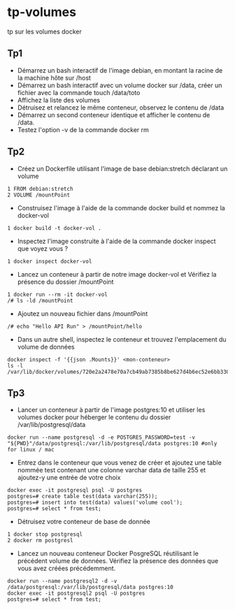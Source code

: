 # tp-volumes
tp sur les volumes docker

## Tp1
* Démarrez un bash interactif de l'image debian, en montant la racine de la machine hôte sur /host
* Démarrez un bash interactif avec un volume docker sur /data, créer un fichier avec la commande touch /data/toto
* Affichez la liste des volumes
* Détruisez et relancez le même conteneur, observez le contenu de /data
* Démarrez un second conteneur identique et afficher le contenu de /data.
* Testez l'option -v de la commande docker rm
## Tp2
* Créez un Dockerfile utilisant l'image de base debian:stretch déclarant un volume
```
1 FROM debian:stretch
2 VOLUME /mountPoint
```
* Construisez l'image à l'aide de la commande docker build et nommez la docker-vol
```
1 docker build -t docker-vol .
```
* Inspectez l'image construite à l'aide de la commande docker inspect que voyez vous ?
```
1 docker inspect docker-vol
```
* Lancez un conteneur à partir de notre image docker-vol et Vérifiez la présence du dossier /mountPoint
```
1 docker run --rm -it docker-vol
/# ls -ld /mountPoint
```
* Ajoutez un nouveau fichier dans /mountPoint
```
/# echo "Hello API Run" > /mountPoint/hello
```
* Dans un autre shell, inspectez le conteneur et trouvez l'emplacement du volume de données
```
docker inspect -f '{{json .Mounts}}' <mon-conteneur>
ls -l /var/lib/docker/volumes/720e2a2478e70a7cb49ab7385b8be627d4b6ec52e6bb33063e4144355d59592a/_data
```
## Tp3
* Lancer un conteneur à partir de l'image postgres:10 et utiliser les volumes docker pour héberger le contenu du dossier /var/lib/postgresql/data
```
docker run --name postgresql -d -e POSTGRES_PASSWORD=test -v "${PWD}"/data/postgresql:/var/lib/postgresql/data postgres:10 #only for linux / mac 
```
* Entrez dans le conteneur que vous venez de créer et ajoutez une table nommée test contenant une colonne varchar data de taille 255 et ajoutez-y une entrée de votre choix
```
docker exec -it postgresql psql -U postgres
postgres=# create table test(data varchar(255));
postgres=# insert into test(data) values('volume cool');
postgres=# select * from test;
```
* Détruisez votre conteneur de base de donnée
```
1 docker stop postgresql
2 docker rm postgresl
```
* Lancez un nouveau conteneur Docker PosgreSQL réutilisant le précédent volume de données. Vérifiez la présence des données que vous avez créées précédemment.
```
docker run --name postgresql2 -d -v /data/postgresql:/var/lib/postgresql/data postgres:10
docker exec -it postgresql2 psql -U postgres
postgres=# select * from test;
```


